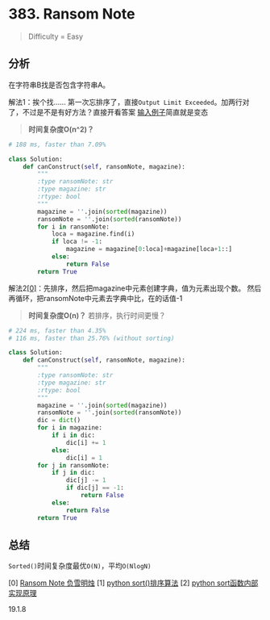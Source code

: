 # 383. Ransom Note
> Difficulty = Easy

## 分析

在字符串B找是否包含字符串A。

解法1：挨个找……
第一次忘排序了，直接`Output Limit Exceeded`。加两行对了，不过是不是有好方法？直接开看答案
[输入例子](https://leetcode.com/submissions/detail/199982788/testcase/)简直就是变态

> **时间复杂度O(n^2)？**

```python
# 188 ms, faster than 7.09%

class Solution:
	def canConstruct(self, ransomNote, magazine):
		"""
		:type ransomNote: str
		:type magazine: str
		:rtype: bool
		"""
		magazine = ''.join(sorted(magazine))
		ransomNote = ''.join(sorted(ransomNote))
		for i in ransomNote:
			loca = magazine.find(i)
			if loca != -1:
				magazine = magazine[0:loca]+magazine[loca+1::]
			else:
				return False
		return True

```

解法2[[0]](https://blog.csdn.net/fuxuemingzhu/article/details/54178342)：先排序，然后把magazine中元素创建字典，值为元素出现个数。
然后再循环，把ransomNote中元素去字典中比，在的话值-1

> **时间复杂度O(n)？**
若排序，执行时间更慢？

```python
# 224 ms, faster than 4.35% 
# 116 ms, faster than 25.76% (without sorting)

class Solution:
	def canConstruct(self, ransomNote, magazine):
		"""
		:type ransomNote: str
		:type magazine: str
		:rtype: bool
		"""
		magazine = ''.join(sorted(magazine))
		ransomNote = ''.join(sorted(ransomNote))
		dic = dict()
		for i in magazine:
			if i in dic:
				dic[i] += 1
			else:
				dic[i] = 1
		for j in ransomNote:
			if j in dic:
				dic[j] -= 1
				if dic[j] == -1:
					return False
			else:
				return False
		return True

```

## 总结

`Sorted()`时间复杂度最优`O(N)`，平均`O(NlogN)`

[0] [Ransom Note 负雪明烛](https://blog.csdn.net/fuxuemingzhu/article/details/54178342)
[1] [python sort()排序算法](https://blog.csdn.net/kobe2016/article/details/79144534)
[2] [python sort函数内部实现原理](https://www.cnblogs.com/clement-jiao/p/9243066.html)

19.1.8